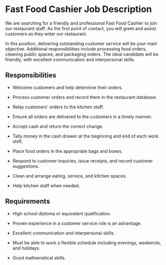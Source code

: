 # Fast Food Cashier Job Description

We are searching for a friendly and professional Fast Food Cashier to join our restaurant staff. As the first point of contact, you will greet and assist customers as they enter our restaurant.

In this position, delivering outstanding customer service will be your main objective. Additional responsibilities include processing food orders, cleaning public spaces, and packaging orders. The ideal candidate will be friendly, with excellent communication and interpersonal skills.

## Responsibilities

* Welcome customers and help determine their orders.

* Process customer orders and record them in the restaurant database.

* Relay customers’ orders to the kitchen staff.

* Ensure all orders are delivered to the customers in a timely manner.

* Accept cash and return the correct change.

* Tally money in the cash drawer at the beginning and end of each work shift.

* Place food orders in the appropriate bags and boxes.

* Respond to customer inquiries, issue receipts, and record customer suggestions.

* Clean and arrange eating, service, and kitchen spaces.

* Help kitchen staff when needed.

## Requirements

* High school diploma or equivalent qualification.

* Proven experience in a customer service role is an advantage.

* Excellent communication and interpersonal skills.

* Must be able to work a flexible schedule including evenings, weekends, and holidays.

* Good mathematical skills.

